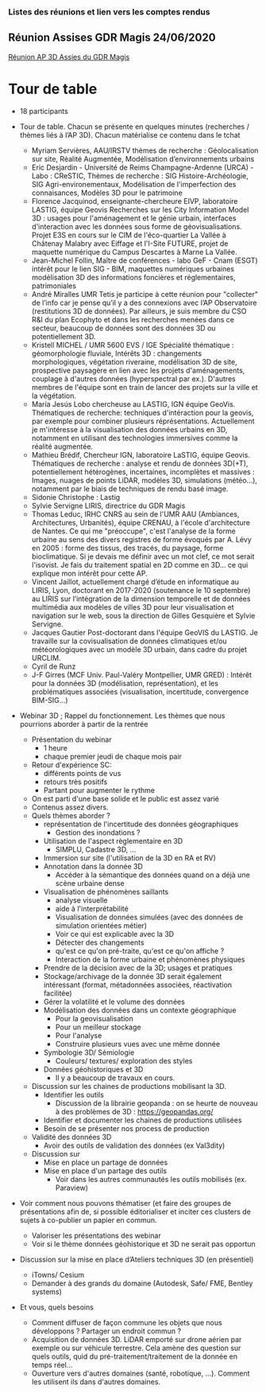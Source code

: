 ### Listes des réunions et lien vers les comptes rendus

## Réunion Assises GDR Magis 24/06/2020
[Réunion AP 3D Assies du GDR Magis](2020_06_24_AP3D.md)
# Tour de table
 * 18 participants
 *  Tour de table. Chacun se présente en quelques minutes  (recherches / thèmes liés à l’AP 3D). Chacun matérialise ce contenu dans le tchat
    * Myriam Servières, AAU/IRSTV thèmes de recherche : Géolocalisation sur site, Réalité Augmentée, Modélisation d’environnements urbains
    * Eric Desjardin - Université de Reims Champagne-Ardenne (URCA) - Labo : CReSTIC, Thèmes de recherche : SIG Histoire-Archéologie, SIG Agri-environementaux, Modélisation de l'imperfection des connaisances, Modèles 3D pour le patrimoine
    * Florence Jacquinod, enseignante-chercheure EIVP, laboratoire LASTIG, équipe Geovis Recherches sur les City Information Model 3D : usages pour l'aménagement et le génie urbain, interfaces d'interaction avec les données sous forme de géovisualisations. Projet E3S en cours sur le CIM de l'éco-quartier La Vallée à Châtenay Malabry avec Eiffage et l'I-Site FUTURE, projet de maquette numérique du Campus Descartes à Marne La Vallée.   
    * Jean-Michel Follin, Maître de conférences - labo GeF - Cnam (ESGT) intérêt pour le lien SIG - BIM, maquettes numériques urbaines modélisation 3D des informations foncières et réglementaires, patrimoniales
    * André Miralles UMR Tetis je participe à cette réunion pour "collecter" de l’info car je pense qu’il y a des connexions avec l’AP Observatoire (restitutions 3D de données). Par ailleurs, je suis membre du CSO R&I du plan Ecophyto et dans les recherches menées dans ce secteur, beaucoup de données sont des données 3D ou potentiellement 3D.
    * Kristell MICHEL / UMR 5600 EVS / IGE Spécialité thématique : géomorphologie fluviale, Intérêts 3D : changements morphologiques, végétation riveraine, modélisation 3D de site, prospective paysagère en lien avec les projets d'aménagements, couplage à d'autres données (hyperspectral par ex.). D'autres membres de l'équipe sont en train de lancer des projets sur la ville et la végétation. 
    * María Jesús Lobo chercheuse au LASTIG, IGN équipe GeoVis. Thématiques de recherche: techniques d'intéraction pour la geovis, par exemple pour combiner plusieurs réprésentations. Actuellement je m'intéresse à la visualisation des données urbains en 3D, notamment en utilisant des technologies immersives comme la réalité augmentée. 
    * Mathieu Brédif, Chercheur IGN, laboratoire LaSTIG, équipe Geovis. Thématiques de recherche : analyse et rendu de données 3D(+T), potentiellement hétérogènes, incertaines, incomplètes et massives : Images, nuages de points LiDAR, modèles 3D, simulations (météo...), notamment par le biais de techniques de rendu basé image.
    * Sidonie Christophe : Lastig
    * Sylvie Servigne LIRIS, directrice du GDR Magis
    * Thomas Leduc, IRHC CNRS au sein de l'UMR AAU (Ambiances, Architectures, Urbanités), équipe CRENAU, à l'école d'architecture de Nantes. Ce qui me "préoccupe", c'est l'analyse de la forme urbaine au sens des divers registres de forme évoqués par A. Lévy en 2005 : forme des tissus, des tracés, du paysage, forme bioclimatique. Si je devais me définir avec un mot clef, ce mot serait l'isovist. Je fais du traitement spatial en 2D comme en 3D... ce qui explique mon intérêt pour cette AP.
    * Vincent Jaillot, actuellement chargé d’étude en informatique au LIRIS, Lyon, doctorant en 2017-2020 (soutenance le 10 septembre) au LIRIS sur l’intégration de la dimension temporelle et de données multimédia aux modèles de villes 3D pour leur visualisation et navigation sur le web, sous la direction de Gilles Gesquière et Sylvie Servigne.
    * Jacques Gautier Post-doctorant dans l'équipe GeoVIS du LASTIG. Je travaille sur la covisualisation de données climatiques et/ou météorologiques avec un modèle 3D urbain, dans cadre du projet URCLIM.
    * Cyril de Runz
    * J-F Girres (MCF Univ. Paul-Valéry Montpellier, UMR GRED) : Intérêt pour la données 3D (modélisation, représentation), et les problématiques associées (visualisation, incertitude, convergence BIM-SIG...)

*  Webinar 3D ; Rappel du fonctionnement. Les thèmes que nous pourrions aborder à partir de la rentrée
   * Présentation du webinar
     * 1 heure
     *  chaque premier jeudi de chaque mois pair
   *  Retour d'expérience SC: 
      * différents points de vus
      * retours très positifs
      * Partant pour augmenter le rythme
   * On est parti d'une base solide et le public est assez varié
   * Contenus assez divers. 
   * Quels thèmes aborder ?
     * représentation de l'incertitude des données géographiques
       * Gestion des inondations ? 
     * Utilisation de l'aspect règlementaire en 3D
       * SIMPLU, Cadastre 3D, ...
     * Immersion sur site (l'utilisation de la 3D en RA et RV)
     * Annotation dans la donnée 3D
       * Accéder à la sémantique des données quand on a déjà une scène urbaine dense
     * Visualisation de phénomènes saillants
       * analyse visuelle
       * aide à l'interprétabilité
       * Visualisation de données simulées (avec des données de simulation orientées métier)
       * Voir ce qui est explicable avec la 3D
       * Détecter des changements
       * qu'est ce qu'on pré-traite, qu'est ce qu'on affiche ?
       * Interaction de la forme urbaine et phénomènes physiques
     * Prendre de la décision avec de la 3D; usages et pratiques
     * Stockage/archivage de la donnée 3D serait également intéressant (format, métadonnées associées, réactivation facilitée)
     * Gérer la volatilité et le volume des données
     * Modélisation des données dans un contexte géographique
       * Pour la geovisualisation
       * Pour un meilleur stockage
       * Pour l'analyse
       * Construire plusieurs vues avec une même donnée
     * Symbologie 3D/ Sémiologie   
       * Couleurs/ textures/ exploration des styles 
     * Données géohistoriques et 3D
        * Il y a beaucoup de travaux en cours. 
    *  Discussion sur les chaines de productions mobilisant la 3D. 
       * Identifier les outils
         * Discussion de la librairie geopanda : on se heurte de nouveau à des problèmes de 3D : https://geopandas.org/ 
       * Identifier et documenter les chaines de productions utilisées
       * Besoin de se présenter nos process de production
    * Validité des données 3D
      * Avoir des outils de validation des données (ex Val3dity)
   * Discussion sur  
     * Mise en place un partage de données
     * Mise en place d'un partage des outils
       * Voir dans les autres communautés les outils mobilisés (ex. Paraview) 
  * Voir comment nous pouvons thématiser (et faire des groupes de présentations afin de, si possible éditorialiser et inciter ces clusters de sujets à co-publier un papier en commun. 
     * Valoriser les présentations des webinar 
     * Voir si le thème données géohistorique et 3D ne serait pas opportun
 * Discussion sur la mise en place d’Ateliers techniques 3D (en présentiel)
    * iTowns/ Cesium
    * Demander à des grands du domaine (Autodesk, Safe/ FME, Bentley systems)
 * Et vous, quels besoins 
   * Comment diffuser de façon commune les objets que nous développons ? Partager un endroit commun ? 
   * Acquisition de données 3D. LiDAR emporté sur drone aérien par exemple ou sur véhicule terrestre. Cela amène des question sur quels outils, quid du pré-traitement/traitement de la donnée en temps réel... 
   * Ouverture vers d'autres domaines (santé, robotique, ...). Comment les utilisent ils dans d'autres domaines. 
   
 

